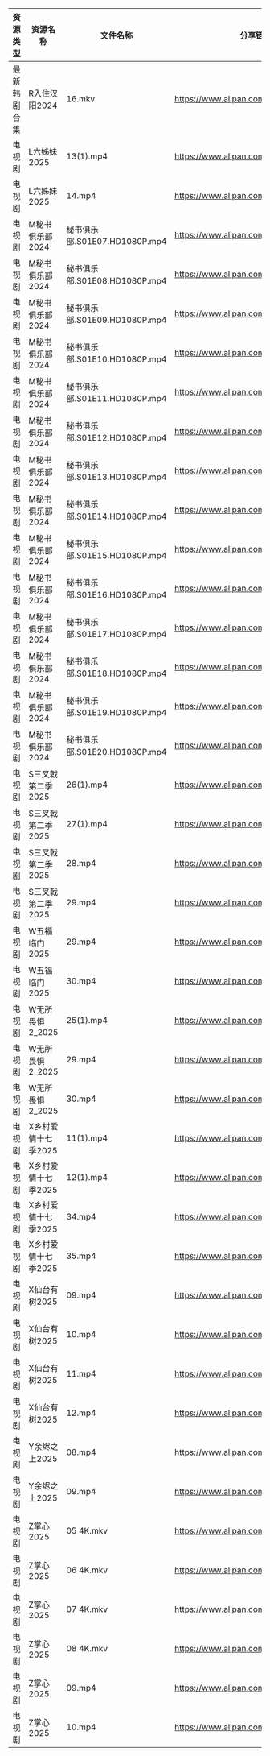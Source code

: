 | 资源类型   | 资源名称         | 文件名称                     | 分享链接                                 | 更新时间                |
| ------ | ------------ | ------------------------ | ------------------------------------ | ------------------- |
| 最新韩剧合集 | R入住汉阳2024    | 16.mkv                   | https://www.alipan.com/s/ABoCNq9SXUm | 2025-02-10 08:06:25 |
| 电视剧    | L六姊妹2025     | 13(1).mp4                | https://www.alipan.com/s/c6fBWP9SPHQ | 2025-02-10 21:06:01 |
| 电视剧    | L六姊妹2025     | 14.mp4                   | https://www.alipan.com/s/c6fBWP9SPHQ | 2025-02-10 00:05:55 |
| 电视剧    | M秘书俱乐部2024   | 秘书俱乐部.S01E07.HD1080P.mp4 | https://www.alipan.com/s/T4xiuD9ZyDM | 2025-02-10 00:06:11 |
| 电视剧    | M秘书俱乐部2024   | 秘书俱乐部.S01E08.HD1080P.mp4 | https://www.alipan.com/s/T4xiuD9ZyDM | 2025-02-10 00:06:11 |
| 电视剧    | M秘书俱乐部2024   | 秘书俱乐部.S01E09.HD1080P.mp4 | https://www.alipan.com/s/T4xiuD9ZyDM | 2025-02-10 00:06:11 |
| 电视剧    | M秘书俱乐部2024   | 秘书俱乐部.S01E10.HD1080P.mp4 | https://www.alipan.com/s/T4xiuD9ZyDM | 2025-02-10 00:06:11 |
| 电视剧    | M秘书俱乐部2024   | 秘书俱乐部.S01E11.HD1080P.mp4 | https://www.alipan.com/s/T4xiuD9ZyDM | 2025-02-10 00:06:10 |
| 电视剧    | M秘书俱乐部2024   | 秘书俱乐部.S01E12.HD1080P.mp4 | https://www.alipan.com/s/T4xiuD9ZyDM | 2025-02-10 00:06:10 |
| 电视剧    | M秘书俱乐部2024   | 秘书俱乐部.S01E13.HD1080P.mp4 | https://www.alipan.com/s/T4xiuD9ZyDM | 2025-02-10 00:06:10 |
| 电视剧    | M秘书俱乐部2024   | 秘书俱乐部.S01E14.HD1080P.mp4 | https://www.alipan.com/s/T4xiuD9ZyDM | 2025-02-10 00:06:10 |
| 电视剧    | M秘书俱乐部2024   | 秘书俱乐部.S01E15.HD1080P.mp4 | https://www.alipan.com/s/T4xiuD9ZyDM | 2025-02-10 00:06:10 |
| 电视剧    | M秘书俱乐部2024   | 秘书俱乐部.S01E16.HD1080P.mp4 | https://www.alipan.com/s/T4xiuD9ZyDM | 2025-02-10 00:06:09 |
| 电视剧    | M秘书俱乐部2024   | 秘书俱乐部.S01E17.HD1080P.mp4 | https://www.alipan.com/s/T4xiuD9ZyDM | 2025-02-10 00:06:09 |
| 电视剧    | M秘书俱乐部2024   | 秘书俱乐部.S01E18.HD1080P.mp4 | https://www.alipan.com/s/T4xiuD9ZyDM | 2025-02-10 00:06:09 |
| 电视剧    | M秘书俱乐部2024   | 秘书俱乐部.S01E19.HD1080P.mp4 | https://www.alipan.com/s/T4xiuD9ZyDM | 2025-02-10 00:06:09 |
| 电视剧    | M秘书俱乐部2024   | 秘书俱乐部.S01E20.HD1080P.mp4 | https://www.alipan.com/s/T4xiuD9ZyDM | 2025-02-10 00:06:09 |
| 电视剧    | S三叉戟第二季2025  | 26(1).mp4                | https://www.alipan.com/s/B3ebm9HbnkE | 2025-02-10 00:06:45 |
| 电视剧    | S三叉戟第二季2025  | 27(1).mp4                | https://www.alipan.com/s/B3ebm9HbnkE | 2025-02-10 00:06:44 |
| 电视剧    | S三叉戟第二季2025  | 28.mp4                   | https://www.alipan.com/s/B3ebm9HbnkE | 2025-02-10 20:06:32 |
| 电视剧    | S三叉戟第二季2025  | 29.mp4                   | https://www.alipan.com/s/B3ebm9HbnkE | 2025-02-10 20:06:31 |
| 电视剧    | W五福临门2025    | 29.mp4                   | https://www.alipan.com/s/TgsxKagWFvt | 2025-02-10 21:06:46 |
| 电视剧    | W五福临门2025    | 30.mp4                   | https://www.alipan.com/s/TgsxKagWFvt | 2025-02-10 21:06:46 |
| 电视剧    | W无所畏惧2_2025  | 25(1).mp4                | https://www.alipan.com/s/WJ2WmSZLSR5 | 2025-02-10 21:06:51 |
| 电视剧    | W无所畏惧2_2025  | 29.mp4                   | https://www.alipan.com/s/WJ2WmSZLSR5 | 2025-02-10 20:06:39 |
| 电视剧    | W无所畏惧2_2025  | 30.mp4                   | https://www.alipan.com/s/WJ2WmSZLSR5 | 2025-02-10 20:06:39 |
| 电视剧    | X乡村爱情十七季2025 | 11(1).mp4                | https://www.alipan.com/s/BYZoWqmYxdR | 2025-02-10 13:06:57 |
| 电视剧    | X乡村爱情十七季2025 | 12(1).mp4                | https://www.alipan.com/s/BYZoWqmYxdR | 2025-02-10 13:06:56 |
| 电视剧    | X乡村爱情十七季2025 | 34.mp4                   | https://www.alipan.com/s/BYZoWqmYxdR | 2025-02-10 13:06:56 |
| 电视剧    | X乡村爱情十七季2025 | 35.mp4                   | https://www.alipan.com/s/BYZoWqmYxdR | 2025-02-10 13:06:56 |
| 电视剧    | X仙台有树2025    | 09.mp4                   | https://www.alipan.com/s/F3rMgDEEcru | 2025-02-10 19:07:04 |
| 电视剧    | X仙台有树2025    | 10.mp4                   | https://www.alipan.com/s/F3rMgDEEcru | 2025-02-10 19:07:04 |
| 电视剧    | X仙台有树2025    | 11.mp4                   | https://www.alipan.com/s/F3rMgDEEcru | 2025-02-10 19:07:04 |
| 电视剧    | X仙台有树2025    | 12.mp4                   | https://www.alipan.com/s/F3rMgDEEcru | 2025-02-10 19:07:03 |
| 电视剧    | Y余烬之上2025    | 08.mp4                   | https://www.alipan.com/s/L6UmaWnQUcj | 2025-02-10 20:06:58 |
| 电视剧    | Y余烬之上2025    | 09.mp4                   | https://www.alipan.com/s/L6UmaWnQUcj | 2025-02-10 20:06:58 |
| 电视剧    | Z掌心2025      | 05 4K.mkv                | https://www.alipan.com/s/6ntsFQxh6Eo | 2025-02-10 13:07:29 |
| 电视剧    | Z掌心2025      | 06 4K.mkv                | https://www.alipan.com/s/6ntsFQxh6Eo | 2025-02-10 13:07:29 |
| 电视剧    | Z掌心2025      | 07 4K.mkv                | https://www.alipan.com/s/6ntsFQxh6Eo | 2025-02-10 13:07:29 |
| 电视剧    | Z掌心2025      | 08 4K.mkv                | https://www.alipan.com/s/6ntsFQxh6Eo | 2025-02-10 13:07:29 |
| 电视剧    | Z掌心2025      | 09.mp4                   | https://www.alipan.com/s/6ntsFQxh6Eo | 2025-02-10 13:07:29 |
| 电视剧    | Z掌心2025      | 10.mp4                   | https://www.alipan.com/s/6ntsFQxh6Eo | 2025-02-10 13:07:28 |
